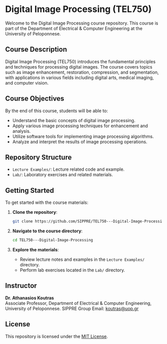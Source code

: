 
# Digital Image Processing (TEL750)

Welcome to the Digital Image Processing course repository. This course is part of the Department of Electrical & Computer Engineering at the University of Peloponnese.

## Course Description

Digital Image Processing (TEL750) introduces the fundamental principles and techniques for processing digital images. The course covers topics such as image enhancement, restoration, compression, and segmentation, with applications in various fields including digital arts, medical imaging, and computer vision.

## Course Objectives

By the end of this course, students will be able to:

- Understand the basic concepts of digital image processing.
- Apply various image processing techniques for enhancement and analysis.
- Utilize software tools for implementing image processing algorithms.
- Analyze and interpret the results of image processing operations.

## Repository Structure

- `Lecture Examples/`: Lecture related code and example.
- `Lab/`: Laboratory exercises and related materials.

## Getting Started

To get started with the course materials:

1. **Clone the repository**:

   ```bash
   git clone https://github.com/SIPPRE/TEL750---Digital-Image-Processing.git
   ```

2. **Navigate to the course directory**:

   ```bash
   cd TEL750---Digital-Image-Processing
   ```

3. **Explore the materials**:

   - Review lecture notes and examples in the `Lecture Examples/` directory.
   - Perform lab exercises located in the `Lab/` directory.
 
## Instructor

**Dr. Athanasios Koutras**  
Associate Professor, Department of Electrical & Computer Engineering, University of Peloponnese.
SIPPRE Group
Email: [koutras@uop.gr](mailto:koutras@uop.gr)

## License

This repository is licensed under the [MIT License](LICENSE).
